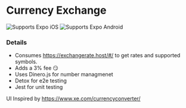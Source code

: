 # Currency Exchange

<p>
  <!-- iOS -->
  <img alt="Supports Expo iOS" longdesc="Supports Expo iOS" src="https://img.shields.io/badge/iOS-4630EB.svg?style=flat-square&logo=APPLE&labelColor=999999&logoColor=fff" />
  <!-- Android -->
  <img alt="Supports Expo Android" longdesc="Supports Expo Android" src="https://img.shields.io/badge/Android-4630EB.svg?style=flat-square&logo=ANDROID&labelColor=A4C639&logoColor=fff" />
</p>


### Details
- Consumes  https://exchangerate.host/#/ to get rates and supported symbols.
- Adds a 3% fee 😏
- Uses Dinero.js for number managmenet
- Detox for e2e testing
- Jest for unit testing


UI Inspired by https://www.xe.com/currencyconverter/
